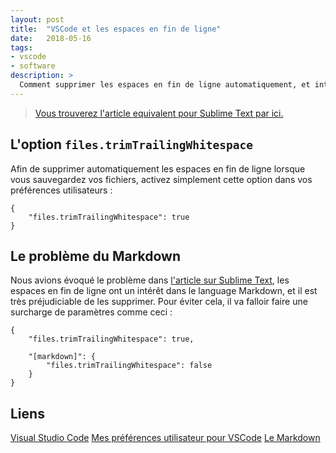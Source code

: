 ```yaml
---
layout: post
title:  "VSCode et les espaces en fin de ligne"
date:   2018-05-16
tags:
- vscode
- software
description: >
  Comment supprimer les espaces en fin de ligne automatiquement, et intelligemment ?
---
```


> [Vous trouverez l'article equivalent pour Sublime Text par ici.](https://blog.smarchal.com/sublime-text-espaces-fin-de-ligne)

## L'option `files.trimTrailingWhitespace`

Afin de supprimer automatiquement les espaces en fin de ligne lorsque vous sauvegardez vos fichiers, activez simplement cette option dans vos préférences utilisateurs :

    {
        "files.trimTrailingWhitespace": true
    }

## Le problème du Markdown

Nous avions évoqué le problème dans [l'article sur Sublime Text](https://blog.smarchal.com/sublime-text-espaces-fin-de-ligne), les espaces en fin de ligne ont un intérêt dans le language Markdown, et il est très préjudiciable de les supprimer.
Pour éviter cela, il va falloir faire une surcharge de paramètres comme ceci :

    {
        "files.trimTrailingWhitespace": true,

        "[markdown]": {
            "files.trimTrailingWhitespace": false
        }
    }


## Liens
[Visual Studio Code](https://code.visualstudio.com/)
[Mes préférences utilisateur pour VSCode](https://gist.github.com/zessx/b7875430f23eda960df7f344158ff3ca)
[Le Markdown](http://fr.wikipedia.org/wiki/Markdown)
